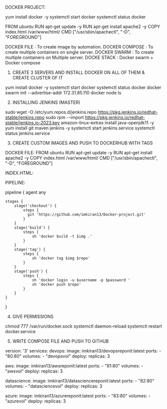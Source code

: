 DOCKER PROJECT:


yum install docker -y
systemctl start docker
systemctl status docker

FROM ubuntu
RUN apt-get update -y
RUN apt-get install apache2 -y
COPY index.html /var/www/html/
CMD ["/usr/sbin/apachectl", "-D", "FOREGROUND"]



DOCKER FILE	: To create image by automation.
DOCKER COMPOSE	: To create multiple containers on single server.
DOCKER SWARM	: To create multiple containers on Multiple server.
DOCKE STACK	: Docker swarm + Docker compose

1. CREATE 3 SERVERS AND INSTALL DOCKER ON ALL OF THEM & CREATE CLUSTER OF IT

yum install docker -y
systemctl start docker
systemctl status docker
docker swarm init --advertise-addr 172.31.85.110
docker node ls


2. INSTALLING JENKINS (MASTER)

sudo wget -O /etc/yum.repos.d/jenkins.repo https://pkg.jenkins.io/redhat-stable/jenkins.repo
sudo rpm --import https://pkg.jenkins.io/redhat-stable/jenkins.io-2023.key
amazon-linux-extras install java-openjdk11 -y 
yum install git maven jenkins -y
systemctl start jenkins.service
systemctl status jenkins.service


3. CREATE CUSTOM IMAGES AND PUSH TO DOCKERHUB WITH TAGS

DOCKER FILE:
FROM ubuntu
RUN apt-get update -y
RUN apt-get install apache2 -y
COPY index.html /var/www/html/
CMD ["/usr/sbin/apachectl", "-D", "FOREGROUND"]

INDEX.HTML:


PIPELINE:

pipeline {
    agent any 
    
    stages {
        stage('checkout') {
            steps {
              git 'https://github.com/imkiran13/Docker-project.git'
            }
        }
        stage('build') {
            steps {
                sh 'docker build -t $img .'
            }
        }
        stage('tag') {
            steps {
                sh 'docker tag $img $repo'
            }
        }
        stage('push') {
            steps {
                sh 'docker login -u $username -p $password '
                sh 'docker push $repo'
            }
        }
    }
}


4. GIVE PERMISSIONS

chmod 777 /var/run/docker.sock
systemctl daemon-reload
systemctl restart docker.service


5. WRITE COMPOSE FILE AND PUSH TO GITHUB

version: '3'
services:
  devops:
    image: imkiran13/devopsreponit:latest
    ports:
      - "80:80"
    volumes:
      - "devopsvol"
    deploy:
      replicas: 3

  aws:
    image: imkiran13/awsreponit:latest
    ports:
      - "81:80"
    volumes:
      - "awsvol"
    deploy:
      replicas: 3

  datascience:
    image: imkiran13/datasciencereponit:latest
    ports:
      - "82:80"
    volumes:
      - "datasciencevol"
    deploy:
      replicas: 3

  azure:
    image: imkiran13/azurereponit:latest
    ports:
      - "83:80"
    volumes:
      - "azurevol"
    deploy:
      replicas: 3
